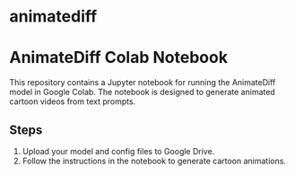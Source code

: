 # animatediff
# AnimateDiff Colab Notebook

This repository contains a Jupyter notebook for running the AnimateDiff model in Google Colab. The notebook is designed to generate animated cartoon videos from text prompts.

## Steps

1. Upload your model and config files to Google Drive.
2. Follow the instructions in the notebook to generate cartoon animations.
